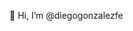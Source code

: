 👋 Hi, I’m @diegogonzalezfe


<!---
diegogonzalezfe/diegogonzalezfe is a ✨ special ✨ repository because its `README.md` (this file) appears on your GitHub profile.
You can click the Preview link to take a look at your changes.
--->
